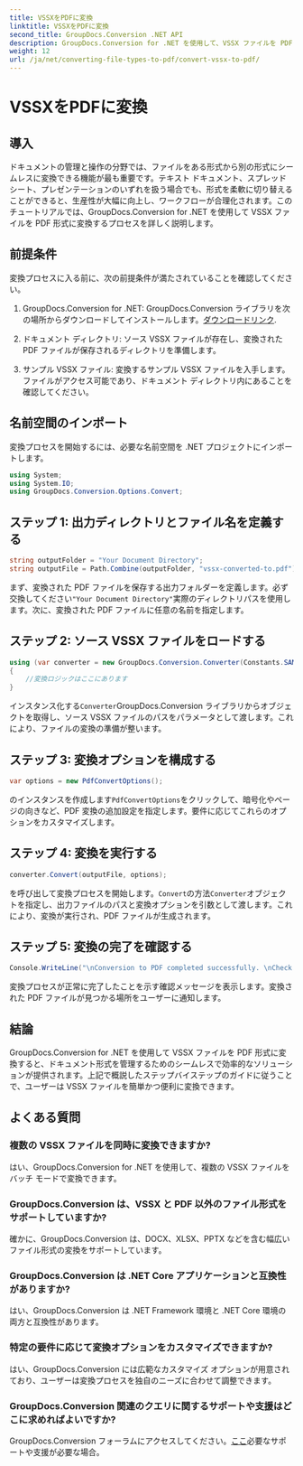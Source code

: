 ```yaml
---
title: VSSXをPDFに変換
linktitle: VSSXをPDFに変換
second_title: GroupDocs.Conversion .NET API
description: GroupDocs.Conversion for .NET を使用して、VSSX ファイルを PDF 形式に簡単に変換する方法を学びます。ドキュメント管理ワークフローを合理化します。
weight: 12
url: /ja/net/converting-file-types-to-pdf/convert-vssx-to-pdf/
---
```


# VSSXをPDFに変換

## 導入
ドキュメントの管理と操作の分野では、ファイルをある形式から別の形式にシームレスに変換できる機能が最も重要です。テキスト ドキュメント、スプレッドシート、プレゼンテーションのいずれを扱う場合でも、形式を柔軟に切り替えることができると、生産性が大幅に向上し、ワークフローが合理化されます。このチュートリアルでは、GroupDocs.Conversion for .NET を使用して VSSX ファイルを PDF 形式に変換するプロセスを詳しく説明します。
## 前提条件
変換プロセスに入る前に、次の前提条件が満たされていることを確認してください。
1.  GroupDocs.Conversion for .NET: GroupDocs.Conversion ライブラリを次の場所からダウンロードしてインストールします。[ダウンロードリンク](https://releases.groupdocs.com/conversion/net/).
   
2. ドキュメント ディレクトリ: ソース VSSX ファイルが存在し、変換された PDF ファイルが保存されるディレクトリを準備します。
3. サンプル VSSX ファイル: 変換するサンプル VSSX ファイルを入手します。ファイルがアクセス可能であり、ドキュメント ディレクトリ内にあることを確認してください。

## 名前空間のインポート
変換プロセスを開始するには、必要な名前空間を .NET プロジェクトにインポートします。
```csharp
using System;
using System.IO;
using GroupDocs.Conversion.Options.Convert;
```

## ステップ 1: 出力ディレクトリとファイル名を定義する
```csharp
string outputFolder = "Your Document Directory";
string outputFile = Path.Combine(outputFolder, "vssx-converted-to.pdf");
```
まず、変換された PDF ファイルを保存する出力フォルダーを定義します。必ず交換してください`"Your Document Directory"`実際のディレクトリパスを使用します。次に、変換された PDF ファイルに任意の名前を指定します。
## ステップ 2: ソース VSSX ファイルをロードする
```csharp
using (var converter = new GroupDocs.Conversion.Converter(Constants.SAMPLE_VSSX))
{
    //変換ロジックはここにあります
}
```
インスタンス化する`Converter`GroupDocs.Conversion ライブラリからオブジェクトを取得し、ソース VSSX ファイルのパスをパラメータとして渡します。これにより、ファイルの変換の準備が整います。
## ステップ 3: 変換オプションを構成する
```csharp
var options = new PdfConvertOptions();
```
のインスタンスを作成します`PdfConvertOptions`をクリックして、暗号化やページの向きなど、PDF 変換の追加設定を指定します。要件に応じてこれらのオプションをカスタマイズします。
## ステップ 4: 変換を実行する
```csharp
converter.Convert(outputFile, options);
```
を呼び出して変換プロセスを開始します。`Convert`の方法`Converter`オブジェクトを指定し、出力ファイルのパスと変換オプションを引数として渡します。これにより、変換が実行され、PDF ファイルが生成されます。
## ステップ 5: 変換の完了を確認する
```csharp
Console.WriteLine("\nConversion to PDF completed successfully. \nCheck output in {0}", outputFolder);
```
変換プロセスが正常に完了したことを示す確認メッセージを表示します。変換された PDF ファイルが見つかる場所をユーザーに通知します。

## 結論
GroupDocs.Conversion for .NET を使用して VSSX ファイルを PDF 形式に変換すると、ドキュメント形式を管理するためのシームレスで効率的なソリューションが提供されます。上記で概説したステップバイステップのガイドに従うことで、ユーザーは VSSX ファイルを簡単かつ便利に変換できます。
## よくある質問
### 複数の VSSX ファイルを同時に変換できますか?
はい、GroupDocs.Conversion for .NET を使用して、複数の VSSX ファイルをバッチ モードで変換できます。
### GroupDocs.Conversion は、VSSX と PDF 以外のファイル形式をサポートしていますか?
確かに、GroupDocs.Conversion は、DOCX、XLSX、PPTX などを含む幅広いファイル形式の変換をサポートしています。
### GroupDocs.Conversion は .NET Core アプリケーションと互換性がありますか?
はい、GroupDocs.Conversion は .NET Framework 環境と .NET Core 環境の両方と互換性があります。
### 特定の要件に応じて変換オプションをカスタマイズできますか?
はい、GroupDocs.Conversion には広範なカスタマイズ オプションが用意されており、ユーザーは変換プロセスを独自のニーズに合わせて調整できます。
### GroupDocs.Conversion 関連のクエリに関するサポートや支援はどこに求めればよいですか?
 GroupDocs.Conversion フォーラムにアクセスしてください。[ここ](https://forum.groupdocs.com/c/conversion/11)必要なサポートや支援が必要な場合。